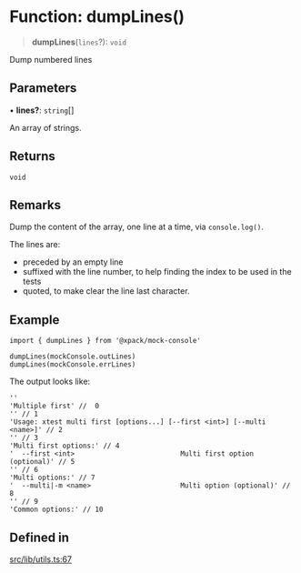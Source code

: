 # Function: dumpLines()

> **dumpLines**(`lines`?): `void`

Dump numbered lines

## Parameters

• **lines?**: `string`[]

An array of strings.

## Returns

`void`

## Remarks

Dump the content of the array, one line at a time, via `console.log()`.

The lines are:
- preceded by an empty line
- suffixed with the line number, to help finding the index
to be used in the tests
- quoted, to make clear the line last character.

## Example

```
import { dumpLines } from '@xpack/mock-console'

dumpLines(mockConsole.outLines)
dumpLines(mockConsole.errLines)
```

The output looks like:

```
''
'Multiple first' //  0
'' // 1
'Usage: xtest multi first [options...] [--first <int>] [--multi <name>]' // 2
'' // 3
'Multi first options:' // 4
'  --first <int>                          Multi first option (optional)' // 5
'' // 6
'Multi options:' // 7
'  --multi|-m <name>                      Multi option (optional)' // 8
'' // 9
'Common options:' // 10
```

## Defined in

[src/lib/utils.ts:67](https://github.com/xpack/mock-console-ts/blob/53337656c186a4e9906ef6647e14b62253c532c9/src/lib/utils.ts#L67)
